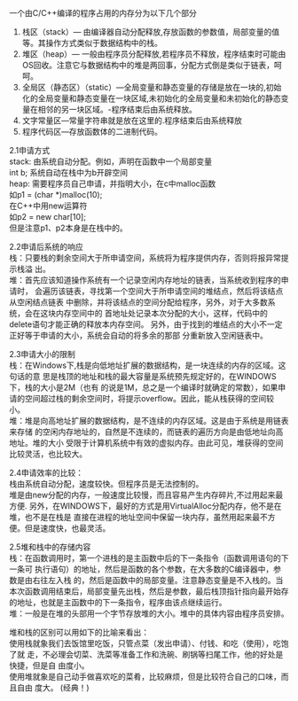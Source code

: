 一个由C/C++编译的程序占用的内存分为以下几个部分    
1. 栈区（stack）— 由编译器自动分配释放,存放函数的参数值，局部变量的值等。其操作方式类似于数据结构中的栈。  
2. 堆区（heap）—  一般由程序员分配释放,若程序员不释放，程序结束时可能由OS回收。注意它与数据结构中的堆是两回事，分配方式倒是类似于链表，呵呵。    
3. 全局区（静态区）（static）—全局变量和静态变量的存储是放在一块的,初始化的全局变量和静态变量在一块区域,未初始化的全局变量和未初始化的静态变量在相邻的另一块区域。-程序结束后由系统释放。    
4. 文字常量区—常量字符串就是放在这里的.程序结束后由系统释放    
5. 程序代码区—存放函数体的二进制代码。  


2.1申请方式      
stack: 由系统自动分配。例如，声明在函数中一个局部变量   
int b; 系统自动在栈中为b开辟空间      
heap: 需要程序员自己申请，并指明大小，在c中malloc函数      
如p1 = (char *)malloc(10);      
在C++中用new运算符   
如p2 = new char[10];      
但是注意p1、p2本身是在栈中的。

2.2申请后系统的响应      
栈：只要栈的剩余空间大于所申请空间，系统将为程序提供内存，否则将报异常提示栈溢    出。        
堆：首先应该知道操作系统有一个记录空闲内存地址的链表，当系统收到程序的申请时，    会遍历该链表，寻找第一个空间大于所申请空间的堆结点，然后将该结点从空闲结点链表    中删除，并将该结点的空间分配给程序，另外，对于大多数系统，会在这块内存空间中的    首地址处记录本次分配的大小，这样，代码中的delete语句才能正确的释放本内存空间。    另外，由于找到的堆结点的大小不一定正好等于申请的大小，系统会自动的将多余的那部    分重新放入空闲链表中。

2.3申请大小的限制      
栈：在Windows下,栈是向低地址扩展的数据结构，是一块连续的内存的区域。这句话的意    思是栈顶的地址和栈的最大容量是系统预先规定好的，在WINDOWS下，栈的大小是2M（也有   的说是1M，总之是一个编译时就确定的常数），如果申请的空间超过栈的剩余空间时，将提示overflow。因此，能从栈获得的空间较小。       
堆：堆是向高地址扩展的数据结构，是不连续的内存区域。这是由于系统是用链表来存储    的空闲内存地址的，自然是不连续的，而链表的遍历方向是由低地址向高地址。堆的大小    受限于计算机系统中有效的虚拟内存。由此可见，堆获得的空间比较灵活，也比较大。


2.4申请效率的比较：      
栈由系统自动分配，速度较快。但程序员是无法控制的。      
堆是由new分配的内存，一般速度比较慢，而且容易产生内存碎片,不过用起来最方便.      另外，在WINDOWS下，最好的方式是用VirtualAlloc分配内存，他不是在堆，也不是在栈是  直接在进程的地址空间中保留一块内存，虽然用起来最不方便。但是速度快，也最灵活。


2.5堆和栈中的存储内容      
栈：在函数调用时，第一个进栈的是主函数中后的下一条指令（函数调用语句的下一条可    执行语句）的地址，然后是函数的各个参数，在大多数的C编译器中，参数是由右往左入栈    的，然后是函数中的局部变量。注意静态变量是不入栈的。当本次函数调用结束后，局部变量先出栈，然后是参数，最后栈顶指针指向最开始存的地址，也就是主函数中的下一条指令，程序由该点继续运行。      
堆：一般是在堆的头部用一个字节存放堆的大小。堆中的具体内容由程序员安排。

堆和栈的区别可以用如下的比喻来看出：      
使用栈就象我们去饭馆里吃饭，只管点菜（发出申请）、付钱、和吃（使用），吃饱了就    走，不必理会切菜、洗菜等准备工作和洗碗、刷锅等扫尾工作，他的好处是快捷，但是自    由度小。      
使用堆就象是自己动手做喜欢吃的菜肴，比较麻烦，但是比较符合自己的口味，而且自由    度大。   (经典！)